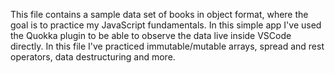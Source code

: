 This file contains a sample data set of books in object format, where the goal is to practice my JavaScript fundamentals. In this simple app I've used the Quokka plugin to be able to observe the data live inside VSCode directly.
In this file I've practiced immutable/mutable arrays, spread and rest operators, data destructuring and more. 
